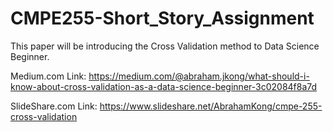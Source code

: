 # CMPE255-Short_Story_Assignment

This paper will be introducing the Cross Validation method to Data Science Beginner.

Medium.com Link:
https://medium.com/@abraham.jkong/what-should-i-know-about-cross-validation-as-a-data-science-beginner-3c02084f8a7d

SlideShare.com Link:
https://www.slideshare.net/AbrahamKong/cmpe-255-cross-validation
